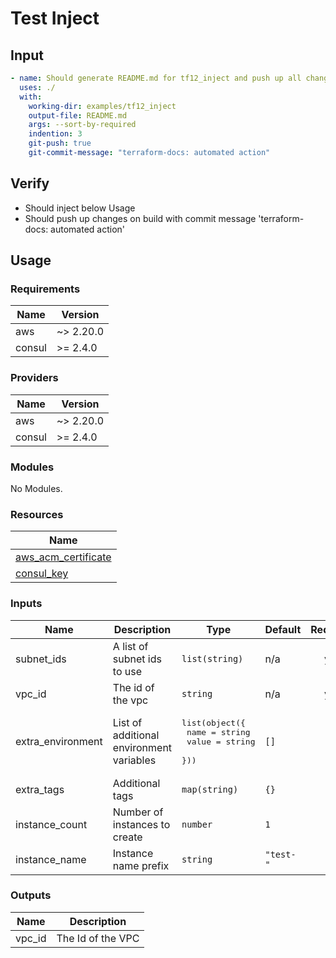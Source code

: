 # Test Inject

## Input

```yaml
- name: Should generate README.md for tf12_inject and push up all changes
  uses: ./
  with:
    working-dir: examples/tf12_inject
    output-file: README.md
    args: --sort-by-required
    indention: 3
    git-push: true
    git-commit-message: "terraform-docs: automated action"
```

## Verify

- Should inject below Usage
- Should push up changes on build with commit message 'terraform-docs: automated action'

## Usage

<!--- BEGIN_TF_DOCS --->
### Requirements

| Name | Version |
|------|---------|
| aws | ~> 2.20.0 |
| consul | >= 2.4.0 |

### Providers

| Name | Version |
|------|---------|
| aws | ~> 2.20.0 |
| consul | >= 2.4.0 |

### Modules

No Modules.

### Resources

| Name |
|------|
| [aws_acm_certificate](https://registry.terraform.io/providers/hashicorp/aws/latest/docs/data-sources/acm_certificate) |
| [consul_key](https://registry.terraform.io/providers/hashicorp/consul/latest/docs/data-sources/key) |

### Inputs

| Name | Description | Type | Default | Required |
|------|-------------|------|---------|:--------:|
| subnet\_ids | A list of subnet ids to use | `list(string)` | n/a | yes |
| vpc\_id | The id of the vpc | `string` | n/a | yes |
| extra\_environment | List of additional environment variables | <pre>list(object({<br>    name  = string<br>    value = string<br>  }))</pre> | `[]` | no |
| extra\_tags | Additional tags | `map(string)` | `{}` | no |
| instance\_count | Number of instances to create | `number` | `1` | no |
| instance\_name | Instance name prefix | `string` | `"test-"` | no |

### Outputs

| Name | Description |
|------|-------------|
| vpc\_id | The Id of the VPC |

<!--- END_TF_DOCS --->
